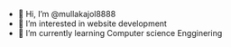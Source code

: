 - 👋 Hi, I’m @mullakajol8888
- 👀 I’m interested in website development
- 🌱 I’m currently learning Computer science Engginering

<!---
mullakajol8888/mullakajol8888 is a ✨ special ✨ repository because its `README.md` (this file) appears on your GitHub profile.
You can click the Preview link to take a look at your changes.
--->
